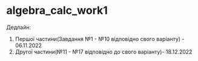 # algebra_calc_work1
Дедлайн:
1. Першої частини(Завдання №1 - №10 відповідно свого варіанту) - 06.11.2022
2. Другої частини(№11 - №17 відповідно до свого варіанту)- 18.12.2022


